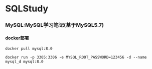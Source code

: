 # SQLStudy

### MySQL:MySQL学习笔记(基于MySQL5.7)

#### docker部署

```docker
docker pull mysql:8.0

docker run -p 3305:3306 -e MYSQL_ROOT_PASSWORD=123456 -d --name mysql_d mysql:8.0
```